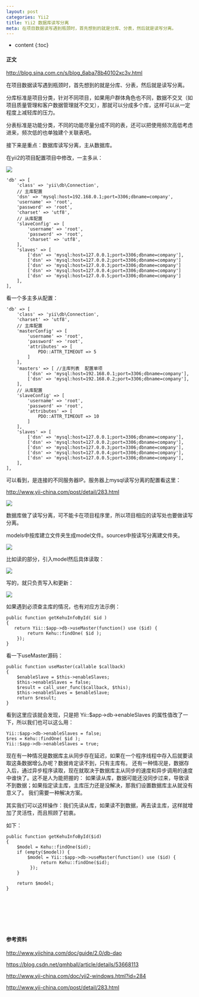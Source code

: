 ```yaml
---
layout: post
categories: Yii2
title: Yii2 数据库读写分离
meta: 在项目数据读写遇到瓶颈时，首先想到的就是分库、分表，然后就是读写分离。
---
```

* content
{:toc}

#### 正文

<http://blog.sina.com.cn/s/blog_6aba78b40102xc3v.html>

在项目数据读写遇到瓶颈时，首先想到的就是分库、分表，然后就是读写分离。

分库标准是项目分类，针对不同项目，如果用户群体角色也不同，数据不交叉（如项目质量管理和客户数据管理就不交叉），那就可以分成多个库，这样可以从一定程度上减轻库的压力。
    
分表标准是功能分类，不同的功能尽量分成不同的表，还可以把使用频次高低考虑进来，频次低的也单独建个关联表吧。

接下来是重点：数据库读写分离，主从数据库。

在yii2的项目配置项目中修改，一主多从：

![](https://raw.githubusercontent.com/iBaiYang/PictureWareroom/master/20200417/20200417132776.jpeg)

```
'db' => [
    'class' => 'yii\db\Connection',
    // 主库配置
    'dsn' => 'mysql:host=192.168.0.1;port=3306;dbname=company',
    'username' => 'root',
    'password' => 'root',
    'charset' => 'utf8',
    // 从库配置
    'slaveConfig' => [
        'username' => 'root',
        'password' => 'root',
        'charset' => 'utf8',
    ],
    'slaves' => [
        ['dsn' => 'mysql:host=127.0.0.1;port=3306;dbname=company'],
        ['dsn' => 'mysql:host=127.0.0.2;port=3306;dbname=company']
        ['dsn' => 'mysql:host=127.0.0.3;port=3306;dbname=company']
        ['dsn' => 'mysql:host=127.0.0.4;port=3306;dbname=company']
        ['dsn' => 'mysql:host=127.0.0.5;port=3306;dbname=company']
    ],
],
```

看一个多主多从配置：
```
'db' => [
    'class' => 'yii\db\Connection',
    'charset' => 'utf8',
    // 主库配置
    'masterConfig' => [ 
        'username' => 'root',
        'password' => 'root',
        'attributes' => [
            PDO::ATTR_TIMEOUT => 5
        ]
    ],
    'masters' => [ //主库列表  配置单项
        ['dsn' => 'mysql:host=192.168.0.1;port=3306;dbname=company'],
        ['dsn' => 'mysql:host=192.168.0.2;port=3306;dbname=company'],
    ],
    // 从库配置
    'slaveConfig' => [
        'username' => 'root',
        'password' => 'root',
        'attributes' => [
            PDO::ATTR_TIMEOUT => 10
        ]
    ],
    'slaves' => [
        ['dsn' => 'mysql:host=127.0.0.1;port=3306;dbname=company'],
        ['dsn' => 'mysql:host=127.0.0.2;port=3306;dbname=company'],
        ['dsn' => 'mysql:host=127.0.0.3;port=3306;dbname=company'],
        ['dsn' => 'mysql:host=127.0.0.4;port=3306;dbname=company'],
        ['dsn' => 'mysql:host=127.0.0.5;port=3306;dbname=company'],
    ],
],
```

可以看到，是连接的不同服务器IP。服务器上mysql读写分离的配置看这里：

<http://www.yii-china.com/post/detail/283.html>

![](https://raw.githubusercontent.com/iBaiYang/PictureWareroom/master/20200417/20200417132777.jpeg)

数据库做了读写分离，可不能卡在项目程序里，所以项目相应的读写处也要做读写分离。

models中按库建立文件夹生成model文件。sources中按读写分离建文件夹。

![](https://raw.githubusercontent.com/iBaiYang/PictureWareroom/master/20200417/20200417132778.jpeg)

比如读的部分，引入model然后具体读取：

![](https://raw.githubusercontent.com/iBaiYang/PictureWareroom/master/20200417/20200417132779.jpeg)

写的，就只负责写入和更新：

![](https://raw.githubusercontent.com/iBaiYang/PictureWareroom/master/20200417/20200417132780.jpeg)


如果遇到必须查主库的情况，也有对应方法示例：

```
public function getKehuInfoById( $id )
{
   return Yii::$app->db->useMaster(function() use ($id) {
        return Kehu::findOne( $id );
    });
}
```

看一下useMaster源码：
```
public function useMaster(callable $callback)
{
    $enableSlave = $this->enableSlaves;
    $this->enableSlaves = false;
    $result = call_user_func($callback, $this);
    $this->enableSlaves = $enableSlave;
    return $result;
}
```

看到这里应该就会发现，只是把 Yii::$app->db->enableSlaves 的属性值改了一下，所以我们也可以这么用：
```
Yii::$app->db->enableSlaves = false;
$res = Kehu::findOne( $id );
Yii::$app->db->enableSlaves = true;
```

现在有一种情况是数据库主从同步存在延迟，如果在一个程序线程中存入后就要读取这条数据增么办呢？数据肯定读不到，只有主库有。
还有一种情况是，数据存入后，通过异步程序读取，现在就取决于数据库主从同步的速度和异步调用的速度中谁快了。这不是人为能把握的：
如果读从库，数据可能还没同步过来，导致读不到数据；如果指定读主库，主库压力还是没解决，那我们设置数据库主从就没有意义了。
我们需要一种解决方案。

其实我们可以这样操作：我们先读从库，如果读不到数据，再去读主库，这样就增加了灵活性，而且照顾了初衷。

如下：
```
public function getKehuInfoById($id)
{
    $model = Kehu::findOne($id);
    if (empty($model)) {
        $model = Yii::$app->db->useMaster(function() use ($id) {
             return Kehu::findOne($id);
         });
    }
    
    return $model;
}
```

<br/><br/><br/><br/><br/>
#### 参考资料

<http://www.yiichina.com/doc/guide/2.0/db-dao>

<https://blog.csdn.net/qmhball/article/details/53668113>

<http://www.yii-china.com/doc/yii2-windows.html?id=284>

<http://www.yii-china.com/post/detail/283.html>

